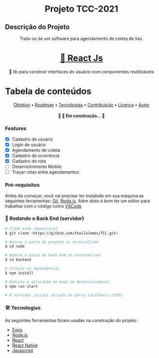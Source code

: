 <h1 align="center">Projeto TCC-2021</h1>

## Descrição do Projeto
<p align="center">Trata-se de um software para agendamento de coleta de lixo.</p>

<h1 align="center">
    <a href="https://pt-br.reactjs.org/">🔗 React Js</a>
</h1>
<p align="center">🚀 lib para construir interfaces do usuário com componentes reutilizáveis</p>

Tabela de conteúdos
=================
<!--ts-->
 <p align="center">
 <a href="#objetivo">Objetivo</a> •
 <a href="#roadmap">Roadmap</a> • 
 <a href="#tecnologias">Tecnologias</a> • 
 <a href="#contribuicao">Contribuição</a> • 
 <a href="#licenc-a">Licença</a> • 
 <a href="#autor">Autor</a>
</p>
<!--te-->

<h4 align="center"> 
	🚧 🚀 Em construção...  🚧
</h4>

### Features

- [x] Cadastro de usuário
- [x] Login de usuário
- [x] Agendamento de coleta
- [x] Cadastro de ocorrência
- [x] Cadastro de rota
- [ ] Desenvolvimento Mobile
- [ ] Traçar rotas entre agendamentos

### Pré-requisitos

Antes de começar, você vai precisar ter instalado em sua máquina as seguintes ferramentas:
[Git](https://git-scm.com), [Node.js](https://nodejs.org/en/). 
Além disto é bom ter um editor para trabalhar com o código como [VSCode](https://code.visualstudio.com/)

### 🎲 Rodando o Back End (servidor)

```bash
# Clone este repositório
$ git clone <https://github.com/thailalemes/TCC.git>

# Acesse a pasta do projeto no terminal/cmd
$ cd code

# Acesse a pasta do back-end no terminal/cmd
$ cd backend

# Instale as dependências
$ npm install

# Execute a aplicação em modo de desenvolvimento
$ npm run start

# O servidor inciará através da porta localhost://3333
```

### 🛠 Tecnologias

As seguintes ferramentas foram usadas na construção do projeto:

- [Expo](https://expo.io/)
- [Node.js](https://nodejs.org/en/)
- [React](https://pt-br.reactjs.org/)
- [React Native](https://reactnative.dev/)
- [Javascript](https://www.javascript.com//)

